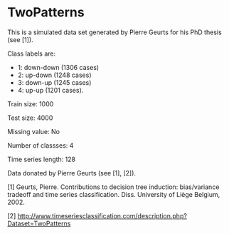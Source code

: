 # TwoPatterns

This is a simulated data set generated by Pierre Geurts for his PhD thesis (see [1]). 

Class labels are:
- 1: down-down (1306 cases) 
- 2: up-down (1248 cases) 
- 3: down-up (1245 cases) 
- 4: up-up (1201 cases).

Train size: 1000

Test size: 4000

Missing value: No

Number of classses: 4

Time series length: 128

Data donated by Pierre Geurts (see [1], [2]).

[1] Geurts, Pierre. Contributions to decision tree induction: bias/variance tradeoff and time series classification. Diss. University of Liège Belgium, 2002.

[2] http://www.timeseriesclassification.com/description.php?Dataset=TwoPatterns